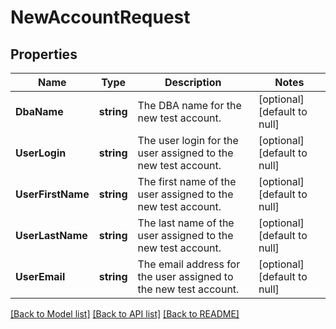 # NewAccountRequest

## Properties
Name | Type | Description | Notes
------------ | ------------- | ------------- | -------------
**DbaName** | **string** | The DBA name for the new test account. | [optional] [default to null]
**UserLogin** | **string** | The user login for the user assigned to the new test account. | [optional] [default to null]
**UserFirstName** | **string** | The first name of the user assigned to the new test account. | [optional] [default to null]
**UserLastName** | **string** | The last name of the user assigned to the new test account. | [optional] [default to null]
**UserEmail** | **string** | The email address for the user assigned to the new test account. | [optional] [default to null]

[[Back to Model list]](../README.md#documentation-for-models) [[Back to API list]](../README.md#documentation-for-api-endpoints) [[Back to README]](../README.md)

